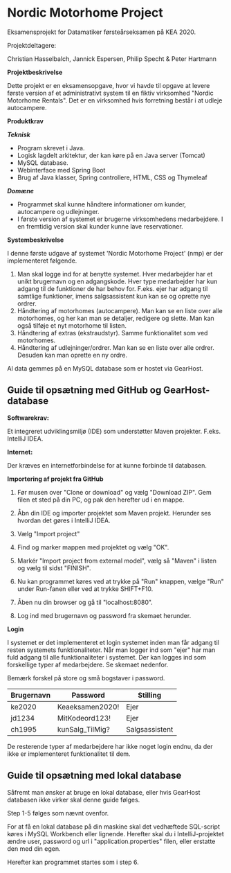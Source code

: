 # Nordic Motorhome Project

Eksamensprojekt for Datamatiker førsteårseksamen på KEA 2020.

Projektdeltagere:

Christian Hasselbalch, Jannick Espersen, Philip Specht &amp; Peter Hartmann


**Projektbeskrivelse**

Dette projekt er en eksamensopgave, hvor vi havde til opgave at levere første version af et administrativt system til en fiktiv virksomhed &quot;Nordic Motorhome Rentals&quot;. Det er en virksomhed hvis forretning består i at udleje autocampere.

**Produktkrav**

***Teknisk***
- Program skrevet i Java.
- Logisk lagdelt arkitektur, der kan køre på en Java server (Tomcat)
- MySQL database.
- Webinterface med Spring Boot
- Brug af Java klasser, Spring controllere, HTML, CSS og Thymeleaf

***Domæne***
- Programmet skal kunne håndtere informationer om kunder, autocampere og udlejninger.
- I første version af systemet er brugerne virksomhedens medarbejdere. I en fremtidig version skal kunder kunne lave reservationer.



**Systembeskrivelse**

I denne første udgave af systemet &#39;Nordic Motorhome Project&#39; (nmp) er der implementeret følgende.

1. Man skal logge ind for at benytte systemet. Hver medarbejder har et unikt brugernavn og en adgangskode. Hver type medarbejder har kun adgang til de funktioner de har behov for. F.eks. ejer har adgang til samtlige funktioner, imens salgsassistent kun kan se og oprette nye ordrer.
2. Håndtering af motorhomes (autocampere). Man kan se en liste over alle motorhomes, og her kan man se detaljer, redigere og slette. Man kan også tilføje et nyt motorhome til listen.
3. Håndtering af extras (ekstraudstyr). Samme funktionalitet som ved motorhomes.
4. Håndtering af udlejninger/ordrer. Man kan se en liste over alle ordrer. Desuden kan man oprette en ny ordre.

Al data gemmes på en MySQL database som er hostet via GearHost.



## Guide til opsætning med GitHub og GearHost-database

**Softwarekrav:**

Et integreret udviklingsmiljø (IDE) som understøtter Maven projekter. F.eks. IntelliJ IDEA.

**Internet:**

Der kræves en internetforbindelse for at kunne forbinde til databasen.

**Importering af projekt fra GitHub**


1. Før musen over &quot;Clone or download&quot; og vælg &quot;Download ZIP&quot;. Gem filen et sted på din PC, og pak den herefter ud i en mappe.
2. Åbn din IDE og importer projektet som Maven projekt. Herunder ses hvordan det gøres i IntelliJ IDEA.


1. Vælg &quot;Import project&quot;


1. Find og marker mappen med  projektet og vælg &quot;OK&quot;.


1. Markér &quot;Import project from external model&quot;, vælg så &quot;Maven&quot; i listen og vælg til sidst &quot;FINISH&quot;.

1. Nu kan programmet køres ved at trykke på &quot;Run&quot; knappen, vælge &quot;Run&quot; under Run-fanen eller ved at trykke SHIFT+F10.

1. Åben nu din browser og gå til &quot;localhost:8080&quot;.

1. Log ind med brugernavn og password fra skemaet herunder.

**Login**

I systemet er det implementeret et login systemet inden man får adgang til resten systemets funktionaliteter. Når man logger ind som &quot;ejer&quot; har man fuld adgang til alle funktionaliteter i systemet. Der kan logges ind som forskellige typer af medarbejdere. Se skemaet nedenfor.

Bemærk forskel på store og små bogstaver i password.

| **Brugernavn** | **Password** | **Stilling** |
| --- | --- | --- |
| ke2020 | Keaeksamen2020! | Ejer |
| jd1234 | MitKodeord123! | Ejer |
| ch1995 | kunSalg\_TilMig? | Salgsassistent |

De resterende typer af medarbejdere har ikke noget login endnu, da der ikke er implementeret funktionalitet til dem.

## Guide til opsætning med lokal database

Såfremt man ønsker at bruge en lokal database, eller hvis GearHost databasen ikke virker skal denne guide følges.

Step 1-5 følges som nævnt ovenfor.

For at få en lokal database på din maskine skal det vedhæftede SQL-script køres i MySQL Workbench eller lignende. Herefter skal du i IntelliJ-projektet ændre user, password og url i &quot;application.properties&quot; filen, eller erstatte den med din egen.

Herefter kan programmet startes som i step 6.
